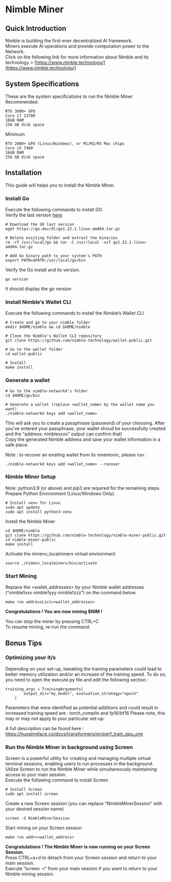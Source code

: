 # Nimble Miner

## Quick Introduction
Nimble is building the first-ever decentralized AI framework.  
Miners execute AI operations and provide computation power to the Network.  
Click on the following link for more information about Nimble and its technology > [https://www.nimble.technology/](https://www.nimble.technology/)

## System Specifications
These are the system specifications to run the Nimble Miner  
Recommended:
```
RTX 3080+ GPU
Core i7 13700
16GB RAM
256 GB disk space
```
Minimum
```
RTX 2080+ GPU (Linux/Windows), or M1/M2/M3 Mac chips
Core i5 7400
16GB RAM
256 GB disk space
```

## Installation
This guide will helps you to install the Nimble Miner.

### Install Go
Execute the following commands to install GO.  
Verify the last version [here](https://go.dev/dl/)
```
# Download the GO last version
wget https://go.dev/dl/go1.22.1.linux-amd64.tar.gz

# Delete existing folder and extract the binaries
rm -rf /usr/local/go && tar -C /usr/local -xzf go1.22.1.linux-amd64.tar.gz

# Add Go binary path to your system's PATH
export PATH=$PATH:/usr/local/go/bin
```
Verify the Go install and its version.
```
go version
```
It should display the go version

### Install Nimble’s Wallet CLI
Execute the following commands to install the Nimble’s Wallet CLI
```
# Create and go to your nimble folder
mkdir $HOME/nimble && cd $HOME/nimble

# Clone the Nimble's Wallet CLI repository
git clone https://github.com/nimble-technology/wallet-public.git

# Go to the wallet folder
cd wallet-public

# Install
make install
```

### Generate a wallet
```
# Go to the nimble-networkd's folder
cd $HOME/go/bin

# Generate a wallet (replace <wallet_name> by the wallet name you want)
./nimble-networkd keys add <wallet_name>
```
This will ask you to create a passphrase (password) of your choosing.
After you've entered your passphrase, your wallet shoud be successfully created and the “address: nimblexxxx” output can confirm that!  
Copy the generated Nimble address and save your wallet information in a safe place.

Note : to recover an existing wallet from its mnemonic, please run :
```# Recover a wallet from its mnemonic
./nimble-networkd keys add <wallet_name> --recover
```

### Nimble Miner Setup
Note: python3.9 (or above) and pip3 are required for the remaining steps.  
Prepare Python Environment (Linux/Windows Only).
```
# Install venv for Linux
sudo apt update
sudo apt install python3-venv
```
Install the Nimble Miner
```
cd $HOME/nimble
git clone https://github.com/nimble-technology/nimble-miner-public.git
cd nimble-miner-public
make install
```
Activate the nimenv_localminers virtual environment
```
source ./nimenv_localminers/bin/activate
```

### Start Mining
Replace the <wallet_addresses> by your Nimble wallet addresses (“nimble1xxx nimble1yyy nimble1zzz”) on the command below.
```
make run addressList=<wallet_addresses>
```

**Congratulations ! You are now mining $NIM !**  

You can stop the miner by pressing CTRL+C   
To resume mining, re-run the command.

## Bonus Tips

### Optimizing your it/s
Depending on your set-up, tweaking the training parameters could lead to better memory utilization and/or an increase of the training speed.
To do so, you need to open the execute.py file and edit the following section : 
```
training_args = TrainingArguments(
        output_dir="my_model", evaluation_strategy="epoch"
    )
```

Parameters that were identified as potential additions and could result in increased training speed are : torch_compile and fp16/bf16 
Please note, this may or may not apply to your particular set-up.

A full description can be found here : https://huggingface.co/docs/transformers/en/perf_train_gpu_one



### Run the Nimble Miner in background using Screen
Screen is a powerful utility for creating and managing multiple virtual terminal sessions, enabling users to run processes in the background.   
Utilize Screen to run the Nimble Miner while simultaneously maintaining access to your main session.  
Execute the following command to install Screen
```
# Install Screen
sudo apt install screen
```
Create a new Screen session (you can replace “NimbleMinerSession“ with your desired session name)
```
screen -S NimbleMinerSession
```
Start mining on your Screen session
```
make run addr=<wallet_address>
```
**Congratulations ! The Nimble Miner is now running on your Screen Session.**  
Press CTRL+a+d to detach from your Screen session and return to your main session.  
Execute “screen -r“ from your main session if you want to return to your Nimble mining session.
